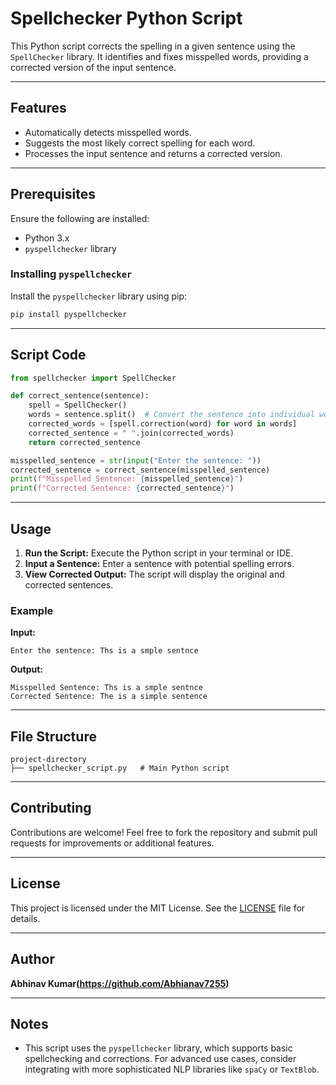 # Spellchecker Python Script

This Python script corrects the spelling in a given sentence using the `SpellChecker` library. It identifies and fixes misspelled words, providing a corrected version of the input sentence.

---

## Features

- Automatically detects misspelled words.
- Suggests the most likely correct spelling for each word.
- Processes the input sentence and returns a corrected version.

---

## Prerequisites

Ensure the following are installed:

- Python 3.x
- `pyspellchecker` library

### Installing `pyspellchecker`

Install the `pyspellchecker` library using pip:

```bash
pip install pyspellchecker
```

---

## Script Code

```python
from spellchecker import SpellChecker

def correct_sentence(sentence):
    spell = SpellChecker()
    words = sentence.split()  # Convert the sentence into individual words
    corrected_words = [spell.correction(word) for word in words]
    corrected_sentence = " ".join(corrected_words)
    return corrected_sentence

misspelled_sentence = str(input("Enter the sentence: "))
corrected_sentence = correct_sentence(misspelled_sentence)
print(f"Misspelled Sentence: {misspelled_sentence}")
print(f"Corrected Sentence: {corrected_sentence}")
```

---

## Usage

1. **Run the Script:** Execute the Python script in your terminal or IDE.
2. **Input a Sentence:** Enter a sentence with potential spelling errors.
3. **View Corrected Output:** The script will display the original and corrected sentences.

### Example

**Input:**
```plaintext
Enter the sentence: Ths is a smple sentnce
```

**Output:**
```plaintext
Misspelled Sentence: Ths is a smple sentnce
Corrected Sentence: The is a simple sentence
```

---

## File Structure

```plaintext
project-directory
├── spellchecker_script.py   # Main Python script
```

---

## Contributing

Contributions are welcome! Feel free to fork the repository and submit pull requests for improvements or additional features.

---

## License

This project is licensed under the MIT License. See the [LICENSE](LICENSE) file for details.

---

## Author

**Abhinav Kumar(https://github.com/Abhianav7255)**

---

## Notes

- This script uses the `pyspellchecker` library, which supports basic spellchecking and corrections. For advanced use cases, consider integrating with more sophisticated NLP libraries like `spaCy` or `TextBlob`.
